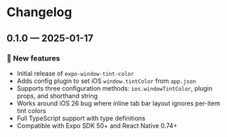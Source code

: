 # Changelog

## 0.1.0 — 2025-01-17

### 🎉 New features

- Initial release of `expo-window-tint-color`
- Adds config plugin to set iOS `window.tintColor` from `app.json`
- Supports three configuration methods: `ios.windowTintColor`, plugin props, and shorthand string
- Works around iOS 26 bug where inline tab bar layout ignores per-item tint colors
- Full TypeScript support with type definitions
- Compatible with Expo SDK 50+ and React Native 0.74+
